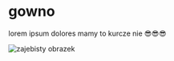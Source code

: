 # gowno
lorem ipsum dolores 
mamy to kurcze nie 😎😎😎


 ![zajebisty obrazek](https://user-images.githubusercontent.com/33155636/218336855-f5e1ece3-fe13-4cf0-933e-75f1e24de619.png)
